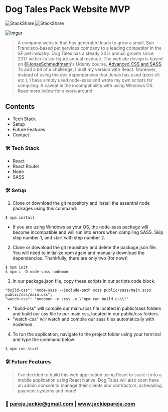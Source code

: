 
# Dog Tales Pack Website MVP
![StackShare](https://img.shields.io/badge/REACT-BUILD-blue)
![StackShare](https://img.shields.io/badge/Windows%20OS-Not%20Compatible-red)

![Imgur](https://i.imgur.com/tYeCFU8.png)

> A company website that has generated leads to grow a small, San Francisco-based pet services company to a leading competitor in the SF pet industry. Dog Tales has a steady 30% annual growth since 2017 within its six-figure annual revenue. The website design is based on [@JonasSchmedtmann](https://codingheroes.io/)'s Udemy course, [Advanced CSS and SASS](https://www.udemy.com/course/advanced-css-and-sass/). To add a bit of a challenge, I built my version with React. Moreover, instead of using the dev dependencies that Jonas has used (post-cli etc.), I have simply used node-sass and wrote my own scripts for compiling. A caveat is the incompatibility with using Windows OS. Read more below for a work-around!
## Contents

- Tech Stack
- Setup
- Future Features
- Contact


### :hammer_and_wrench: Tech Stack
- React
- React Router
- Node
- SASS

### :hammer_and_wrench: Setup
1. Clone or download the git repository and install the essential node packages using this command:
```
$ npm install
```
- If you are using Windows as your OS, the node-sass package will become incompatible and will run into errors when compiling SASS. Skip step number 1, and start with step number 2.

2. Clone or download the git repository and delete the package.json file. You will need to initialize npm again and manually download the dependencies. Thankfully, there are only two (for now)!
```
$ npm init
$ npm i -D node-sass nodemon
```
3. In our package.json file, copy these scripts in our scripts code block.
```
"build-css": "node-sass --include-path scss public/sass/main.scss public/css/main.css",
"watch-css": "nodemon -e scss -x \"npm run build-css\""
```
- "build-css" will compile our main.scss file located in public/sass folders and build our css file to our main.css, located in our public/css folders.
- "watch-css" will watch and compile our sass files automatically with nodemon.


4. To run the application, navigate to the project folder using your terminal and type the command below:
```
$ npm run start
```


### :hammer_and_wrench: Future Features
> I've decided to build this web application using React to scale it into a mobile application using React Native. Dog Tales will also soon have an admin console to manage their clients and contractors, scheduling, payment systems and more!

### :pushpin: pareja.jackie@gmail.com | www.jackiepareja.com
